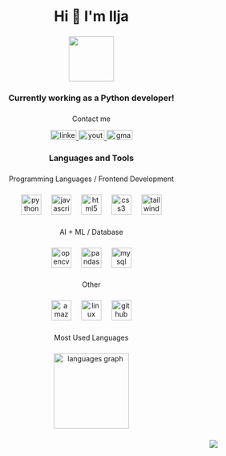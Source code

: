 <h1 align="center">Hi 👋 I'm Ilja</h1>

###

<div align="center">
  <img height="90" src="https://media0.giphy.com/media/v1.Y2lkPTc5MGI3NjExbWhjOXBhN256YjI2NHFjM2dmb2NmaHY0aTR4eW42eTFrc2I2azI1eSZlcD12MV9pbnRlcm5hbF9naWZfYnlfaWQmY3Q9Zw/skMw9r8WsPZZ0MWyJP/giphy.gif"  />
</div>

###

<h3 align="center">Currently working as a Python developer!</h3>

###

<div align="center">
  <p>Contact me</p>
  <a href="https://www.linkedin.com/in/ilja-bastrikins/" target="_blank">
    <img src="https://raw.githubusercontent.com/maurodesouza/profile-readme-generator/master/src/assets/icons/social/linkedin/default.svg" width="52" height="20" alt="linkedin logo"  />
  </a>
  <a href="https://www.youtube.com/@bastrikins1" target="_blank">
    <img src="https://raw.githubusercontent.com/maurodesouza/profile-readme-generator/master/src/assets/icons/social/youtube/default.svg" width="52" height="20" alt="youtube logo"  />
  </a>
  <a href="galagol231@gmail.com" target="_blank">
    <img src="https://raw.githubusercontent.com/maurodesouza/profile-readme-generator/master/src/assets/icons/social/gmail/default.svg" width="52" height="20" alt="gmail logo"  />
  </a>
</div>

###

<h3 align="center">Languages and Tools</h3>

###

<p align="center">Programming Languages / Frontend Development</p>

###

<div align="center">
  <img src="https://cdn.jsdelivr.net/gh/devicons/devicon/icons/python/python-original.svg" height="40" alt="python logo"  />
  <img width="12" />
  <img src="https://cdn.jsdelivr.net/gh/devicons/devicon/icons/javascript/javascript-original.svg" height="40" alt="javascript logo"  />
  <img width="12" />
  <img src="https://cdn.jsdelivr.net/gh/devicons/devicon/icons/html5/html5-original.svg" height="40" alt="html5 logo"  />
  <img width="12" />
  <img src="https://cdn.jsdelivr.net/gh/devicons/devicon/icons/css3/css3-original.svg" height="40" alt="css3 logo"  />
  <img width="12" />
  <img src="https://skillicons.dev/icons?i=tailwind" height="40" alt="tailwindcss logo"  />
</div>

###

<p align="center">AI + ML / Database</p>

###

<div align="center">
  <img src="https://cdn.jsdelivr.net/gh/devicons/devicon/icons/opencv/opencv-original.svg" height="40" alt="opencv logo"  />
  <img width="12" />
  <img src="https://cdn.jsdelivr.net/gh/devicons/devicon/icons/pandas/pandas-original.svg" height="40" alt="pandas logo"  />
  <img width="12" />
  <img src="https://cdn.jsdelivr.net/gh/devicons/devicon/icons/mysql/mysql-original.svg" height="40" alt="mysql logo"  />
</div>

###

<p align="center">Other</p>

###

<div align="center">
  <img src="https://skillicons.dev/icons?i=aws" height="40" alt="amazonwebservices logo"  />
  <img width="12" />
  <img src="https://cdn.jsdelivr.net/gh/devicons/devicon/icons/linux/linux-original.svg" height="40" alt="linux logo"  />
  <img width="12" />
  <img src="https://cdn.jsdelivr.net/gh/devicons/devicon/icons/github/github-original.svg" height="40" alt="github logo"  />
</div>

###

<p align="center">Most Used Languages</p>

###

<div align="center">
  <img src="https://github-readme-stats.vercel.app/api/top-langs?username=Decursusss&locale=en&hide_title=true&layout=compact&card_width=320&langs_count=5&theme=dracula&hide_border=false&order=2" height="150" alt="languages graph"  />
</div>

###

<div align="right">
  <img src="https://visitor-badge.laobi.icu/badge?page_id=Decursusss.Decursusss&"  />
</div>

###
